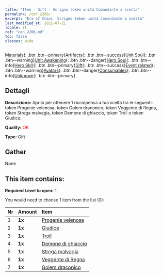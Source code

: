 ```yaml
---
title: "Item - Gift - Scrigno token unità Comandante a scelta"
permalink: /con_2206/
excerpt: "Era of Chaos  Scrigno token unità Comandante a scelta"
last_modified_at: 2021-07-21
locale: it
ref: "con_2206.md"
toc: false
classes: wide
---
```

 [Materials](/ItemsIT/){: .btn .btn--primary}[Artifacts](/ItemsIT/Artifacts/){: .btn .btn--success}[Unit Soul](/ItemsIT/UnitSoul/){: .btn .btn--warning}[Unit Awakening](/ItemsIT/UnitAwakening/){: .btn .btn--danger}[Hero Soul](/ItemsIT/HeroSoul/){: .btn .btn--info}[Hero Skill](/ItemsIT/HeroSkill/){: .btn .btn--primary}[Gift](/ItemsIT/Gift/){: .btn .btn--success}[Event related](/ItemsIT/Events/){: .btn .btn--warning}[Avatars](/ItemsIT/Avatars/){: .btn .btn--danger}[Consumables](/ItemsIT/Consumables/){: .btn .btn--info}[Unknown](/ItemsIT/Unknown/){: .btn .btn--primary}

## Dettagli
 **Descrizione:** Aprilo per ottenere 1 ricompensa a tua scelta tra le seguenti: token Progenie velenosa, token Golem draconico, token Veggente di Regna, token Strega malvagia, token Demone di ghiaccio, token Troll o token Giudice.

 **Quality:** <span style="color: #FF0000">OK</span>

 **Type:** Gift

## Gather

  None

## This item contains:

 **Required Level to open:** 1

 You would need to choose 1 item from the list (0):

  | Nr | Amount |     Item    |
  |:---|:-------|:------------|
  | 1 |  **1x** | [Progenie velenosa](/ItemsIT/unt_234/) |  | 
  | 2 |  **1x** | [Giudice](/ItemsIT/unt_198/) |  | 
  | 3 |  **1x** | [Troll](/ItemsIT/unt_225/) |  | 
  | 4 |  **1x** | [Demone di ghiaccio](/ItemsIT/unt_269/) |  | 
  | 5 |  **1x** | [Strega malvagia](/ItemsIT/unt_252/) |  | 
  | 6 |  **1x** | [Veggente di Regna](/ItemsIT/unt_279/) |  | 
  | 7 |  **1x** | [Golem draconico](/ItemsIT/unt_243/) |  | 
